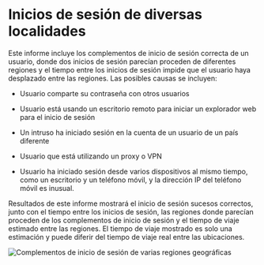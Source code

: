 <properties
    pageTitle="Complementos de inicio de sesión de varias regiones geográficas"
    description="Un informe que indica los usuarios donde dos firmar ins parece proceden de diferentes regiones y el tiempo entre el inicio de sesión que ins impide que el usuario ha recorrido entre las regiones."
    services="active-directory"
    documentationCenter=""
    authors="SSalahAhmed"
    manager="gchander"
    editor=""/>

<tags
    ms.service="active-directory"
    ms.workload="identity"
    ms.tgt_pltfrm="na"
    ms.devlang="na"
    ms.topic="article"
    ms.date="03/04/2016"
    ms.author="saah;kenhoff"/>

# <a name="sign-ins-from-multiple-geographies"></a>Inicios de sesión de diversas localidades

Este informe incluye los complementos de inicio de sesión correcta de un usuario, donde dos inicios de sesión parecían proceden de diferentes regiones y el tiempo entre los inicios de sesión impide que el usuario haya desplazado entre las regiones. Las posibles causas se incluyen:

- Usuario comparte su contraseña con otros usuarios

- Usuario está usando un escritorio remoto para iniciar un explorador web para el inicio de sesión

- Un intruso ha iniciado sesión en la cuenta de un usuario de un país diferente

- Usuario que está utilizando un proxy o VPN

- Usuario ha iniciado sesión desde varios dispositivos al mismo tiempo, como un escritorio y un teléfono móvil, y la dirección IP del teléfono móvil es inusual.

Resultados de este informe mostrará el inicio de sesión sucesos correctos, junto con el tiempo entre los inicios de sesión, las regiones donde parecían proceden de los complementos de inicio de sesión y el tiempo de viaje estimado entre las regiones. El tiempo de viaje mostrado es solo una estimación y puede diferir del tiempo de viaje real entre las ubicaciones.


![Complementos de inicio de sesión de varias regiones geográficas](./media/active-directory-reporting-sign-ins-from-multiple-geographies/signInsFromMultipleGeographies.PNG)
